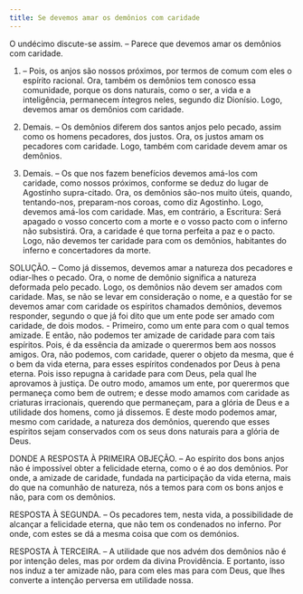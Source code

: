 ```yaml
---
title: Se devemos amar os demônios com caridade
---
```


O undécimo discute-se assim. – Parece que devemos amar os demônios com caridade.  

1. – Pois, os anjos são nossos próximos, por termos de comum com eles o espírito racional. Ora, também os demônios tem conosco essa comunidade, porque os dons naturais, como o ser, a vida e a inteligência, permanecem íntegros neles, segundo diz Dionísio. Logo, devemos amar os demônios com caridade.  

2. Demais. – Os demônios diferem dos santos anjos pelo pecado, assim como os homens pecadores, dos justos. Ora, os justos amam os pecadores com caridade. Logo, também com caridade devem amar os demônios.  

3. Demais. – Os que nos fazem benefícios devemos amá-los com caridade, como nossos próximos, conforme se deduz do lugar de Agostinho supra-citado. Ora, os demônios são-nos muito úteis, quando, tentando-nos, preparam-nos coroas, como diz Agostinho. Logo, devemos amá-los com caridade.  Mas, em contrário, a Escritura: Será apagado o vosso concerto com a morte e o vosso pacto com o inferno não subsistirá. Ora, a caridade é que torna perfeita a paz e o pacto. Logo, não devemos ter caridade para com os demônios, habitantes do inferno e concertadores da morte.  

SOLUÇÃO. – Como já dissemos, devemos amar a natureza dos pecadores e odiar-lhes o pecado. Ora, o nome de demônio significa a natureza deformada pelo pecado. Logo, os demônios não devem ser amados com caridade. Mas, se não se levar em consideração o nome, e a questão for se devemos amar com caridade os espíritos chamados demônios, devemos responder, segundo o que já foi dito que um ente pode ser amado com caridade, de dois modos. - Primeiro, como um ente para com o qual temos amizade. E então, não podemos ter amizade de caridade para com tais espíritos. Pois, é da essência da amizade o querermos bem aos nossos amigos. Ora, não podemos, com caridade, querer o objeto da mesma, que é o bem da vida eterna, para esses espíritos condenados por Deus à pena eterna. Pois isso repugna à caridade para com Deus, pela qual lhe aprovamos à justiça.  De outro modo, amamos um ente, por querermos que permaneça como bem de outrem; e desse modo amamos com caridade as criaturas irracionais, querendo que permaneçam, para a glória de Deus e a utilidade dos homens, como já dissemos. E deste modo podemos amar, mesmo com caridade, a natureza dos demônios, querendo que esses espíritos sejam conservados com os seus dons naturais para a glória de Deus.  

DONDE A RESPOSTA À PRIMEIRA OBJEÇÃO. – Ao espírito dos bons anjos não é impossível obter a felicidade eterna, como o é ao dos demônios. Por onde, a amizade de caridade, fundada na participação da vida eterna, mais do que na comunhão de natureza, nós a temos para com os bons anjos e não, para com os demônios. 

RESPOSTA À SEGUNDA. – Os pecadores tem, nesta vida, a possibilidade de alcançar a felicidade eterna, que não tem os condenados no inferno. Por onde, com estes se dá a mesma coisa que com os demónios.  

RESPOSTA À TERCEIRA. – A utilidade que nos advém dos demônios não é por intenção deles, mas por ordem da divina Providência. E portanto, isso nos induz a ter amizade não, para com eles mas para com Deus, que lhes converte a intenção perversa em utilidade nossa.